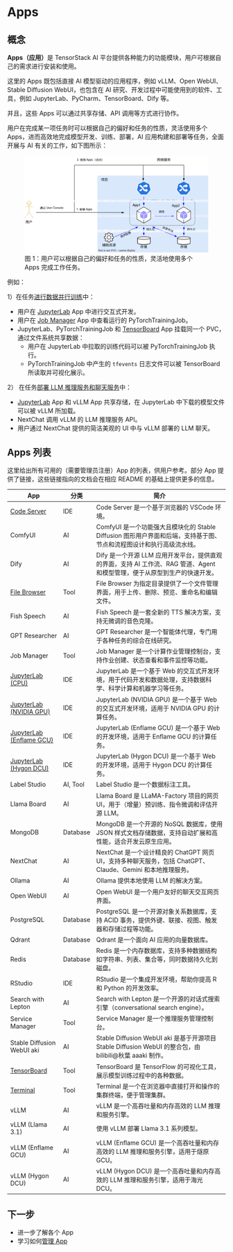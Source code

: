 # Apps

## 概念

<b>Apps（应用）</b>是 TensorStack AI 平台提供各种能力的功能模块，用户可根据自己的需求进行安装和使用。

这里的 Apps 既包括直接 AI 模型驱动的应用程序，例如 vLLM、Open WebUI、Stable Diffusion WebUI，也包含在 AI 研究、开发过程中可能使用到的软件、工具，例如 JupyterLab、PyCharm、TensorBoard、Dify 等。

并且，这些 Apps 可以通过共享存储、API 调用等方式进行协作。

用户在完成某一项任务时可以根据自己的偏好和任务的性质，灵活使用多个 Apps，进而高效地完成模型开发、训练、部署，AI 应用构建和部署等任务，全面开展与 AI 有关的工作，如下图所示：

<figure class="architecture">
  <img alt="app" src="../assets/app/app.drawio.svg" />
  <figcaption>图 1：用户可以根据自己的偏好和任务的性质，灵活地使用多个 Apps 完成工作任务。</figcaption>
</figure>

例如：

1）在任务[进行数据并行训练](../guide/train-model/dp-training.md)中：

- 用户在 [JupyterLab](./jupyterlab.md) App 中进行交互式开发。
- 用户在 [Job Manager](./job-manager.md) App 中查看运行的 PyTorchTrainingJob。
- JupyterLab、PyTorchTrainingJob 和 [TensorBoard](./tensorboard.md) App 挂载同一个 PVC，通过文件系统共享数据：
  - 用户在 JupyterLab 中拉取的训练代码可以被 PyTorchTrainingJob 执行。
  - PyTorchTrainingJob 中产生的 `tfevents` 日志文件可以被 TensorBoard 所读取并可视化展示。

2） 在任务[部署 LLM 推理服务和聊天服务](../guide/deploy-model/deploy-llm.md)中：

- [JupyterLab](./jupyterlab.md) App 和 vLLM App 共享存储，在 JupyterLab 中下载的模型文件可以被 vLLM 所加载。
- NextChat 调用 vLLM 的 LLM 推理服务 API。
- 用户通过 NextChat 提供的简洁美观的 UI 中与 vLLM 部署的 LLM 聊天。

## Apps 列表

这里给出所有可用的（需要管理员注册）App 的列表，供用户参考。部分 App 提供了链接，这些链接指向的文档会在相应 README 的基础上提供更多的信息。

| App                                          | 分类     | 简介                                                                                                                       |
| -------------------------------------------- | -------- | -------------------------------------------------------------------------------------------------------------------------- |
| [Code Server](./codeserver.md)               | IDE      | Code Server 是一个基于浏览器的 VSCode 环境。                                                                               |
| ComfyUI                                      | AI       | ComfyUI 是一个功能强大且模块化的 Stable Diffusion 图形用户界面和后端，支持基于图、节点和流程图设计和执行高级流水线。       |
| Dify                                         | AI       | Dify 是一个开源 LLM 应用开发平台，提供直观的界面，支持 AI 工作流、RAG 管道、Agent 和模型管理，便于从原型到生产的快速开发。 |
| [File Browser](./filebrowser.md)             | Tool     | File Browser 为指定目录提供了一个文件管理界面，用于上传、删除、预览、重命名和编辑文件。                                    |
| Fish Speech                                  | AI       | Fish Speech 是一套全新的 TTS 解决方案，支持无微调的音色克隆。                                                              |
| GPT Researcher                               | AI       | GPT Researcher 是一个智能体代理，专门用于各种任务的综合在线研究。                                                          |
| Job Manager                                  | Tool     | Job Manager 是一个计算作业管理控制台，支持作业创建、状态查看和事件监控等功能。                                             |
| [JupyterLab (CPU)](./jupyterlab.md)         | IDE      | JupyterLab 是一个基于 Web 的交互式开发环境，用于代码开发和数据处理，支持数据科学、科学计算和机器学习等任务。               |
| [JupyterLab (NVIDIA GPU)](./jupyterlab.md)  | IDE      | JupyterLab (NVIDIA GPU) 是一个基于 Web 的交互式开发环境，适用于 NVIDIA GPU 的计算任务。                                    |
| [JupyterLab (Enflame GCU)](./jupyterlab.md) | IDE      | JupyterLab (Enflame GCU) 是一个基于 Web 的开发环境，适用于 Enflame GCU 的计算任务。                                        |
| [JupyterLab (Hygon DCU)](./jupyterlab.md)   | IDE      | JupyterLab (Hygon DCU) 是一个基于 Web 的开发环境，适用于 Hygon DCU 的计算任务。                                            |
| Label Studio                                 | AI, Tool | Label Studio 是一个数据标注工具。                                                                                          |
| Llama Board                                  | AI       | Llama Board 是 LLaMA-Factory 项目的网页 UI，用于（增量）预训练、指令微调和评估开源 LLM。                                   |
| MongoDB                                      | Database | MongoDB 是一个开源的 NoSQL 数据库，使用 JSON 样式文档存储数据，支持自动扩展和高性能，适合开发云原生应用。                  |
| NextChat                                     | AI       | NextChat 是一个设计精良的 ChatGPT 网页 UI，支持多种聊天服务，包括 ChatGPT、Claude、Gemini 和本地推理服务。                 |
| Ollama                                       | AI       | Ollama 提供本地使用 LLM 的解决方案。                                                                                       |
| Open WebUI                                   | AI       | Open WebUI 是一个用户友好的聊天交互网页界面。                                                                              |
| PostgreSQL                                   | Database | PostgreSQL 是一个开源对象关系数据库，支持 ACID 事务，提供外键、联接、视图、触发器和存储过程等功能。                        |
| Qdrant                                       | Database | Qdrant 是一个面向 AI 应用的向量数据库。                                                                                    |
| Redis                                        | Database | Redis 是一个内存数据库，支持多种数据结构如字符串、列表、集合等，同时数据持久化到磁盘。                                     |
| RStudio                                      | IDE      | RStudio 是一个集成开发环境，帮助你提高 R 和 Python 的开发效率。                                                            |
| Search with Lepton                           | AI       | Search with Lepton 是一个开源的对话式搜索引擎（conversational search engine）。                                            |
| Service Manager                              | Tool     | Service Manager 是一个推理服务管理控制台。                                                                                 |
| Stable Diffusion WebUI aki                   | AI       | Stable Diffusion WebUI aki 是基于开源项目 Stable Diffusion WebUI 的整合包，由 bilibili@秋葉 aaaki 制作。                   |
| [TensorBoard](./tensorboard.md)              | Tool     | TensorBoard 是 TensorFlow 的可视化工具，展示模型训练过程中的各种数据。                                                     |
| [Terminal](./terminal.md)                    | Tool     | Terminal 是一个在浏览器中直接打开和操作的集群终端，便于管理集群。                                                          |
| vLLM                                         | AI       | vLLM 是一个高吞吐量和内存高效的 LLM 推理和服务引擎。                                                                       |
| vLLM (Llama 3.1)                             | AI       | 使用 vLLM 部署 Llama 3.1 系列模型。                                                                                        |
| vLLM (Enflame GCU)                           | AI       | vLLM (Enflame GCU) 是一个高吞吐量和内存高效的 LLM 推理和服务引擎，适用于燧原 GCU。                                         |
| vLLM (Hygon DCU)                             | AI       | vLLM (Hygon DCU) 是一个高吞吐量和内存高效的 LLM 推理和服务引擎，适用于海光 DCU。                                           |


## 下一步

* 进一步了解各个 App
* 学习如何[管理 App](../guide/manage-app/index.md)
